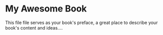 My Awesome Book
=======

This file file serves as your book's preface, a great place to describe your book's content and ideas....
